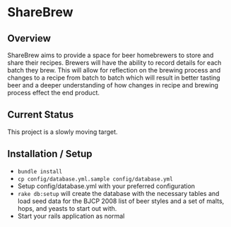 ShareBrew
==========

Overview
---------
ShareBrew aims to provide a space for beer homebrewers to store and share
their recipes. Brewers will have the ability to record details for each
batch they brew. This will allow for reflection on the brewing process
and changes to a recipe from batch to batch which will result in better
tasting beer and a deeper understanding of how changes in recipe and
brewing process effect the end product.

Current Status
--------------
This project is a slowly moving target.

Installation / Setup
---------------------
- ```bundle install```
- ```cp config/database.yml.sample config/database.yml```
- Setup config/database.yml with your preferred configuration
- ```rake db:setup``` will create the database with the necessary tables and
  load seed data for the BJCP 2008 list of beer styles and a set of malts,
  hops, and yeasts to start out with.
- Start your rails application as normal
